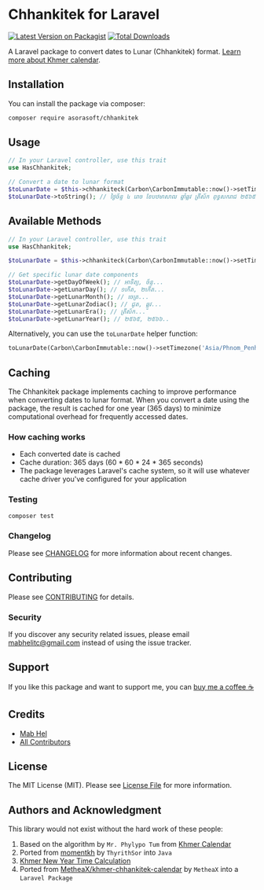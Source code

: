 # Chhankitek for Laravel

[![Latest Version on Packagist](https://img.shields.io/packagist/v/asorasoft/chhankitek.svg?style=flat-square)](https://packagist.org/packages/asorasoft/chhankitek)
[![Total Downloads](https://img.shields.io/packagist/dt/asorasoft/chhankitek.svg?style=flat-square)](https://packagist.org/packages/asorasoft/chhankitek)

A Laravel package to convert dates to Lunar (Chhankitek) format. [Learn more about Khmer calendar](https://khmer-calendar.tovnah.com/calendar).

## Installation

You can install the package via composer:

```bash
composer require asorasoft/chhankitek
```

## Usage

```php
// In your Laravel controller, use this trait
use HasChhankitek;

// Convert a date to lunar format
$toLunarDate = $this->chhankiteck(Carbon\CarbonImmutable::now()->setTimezone('Asia/Phnom_Penh'));
$toLunarDate->toString(); // ថ្ងៃច័ន្ទ ៤ រោច ខែបឋមាសាឍ ឆ្នាំឆ្លូវ ត្រីស័ក ពុទ្ធសករាជ ២៥៦៥
```

## Available Methods

```php
// In your Laravel controller, use this trait
use HasChhankitek;

$toLunarDate = $this->chhankiteck(Carbon\CarbonImmutable::now()->setTimezone('Asia/Phnom_Penh'));

// Get specific lunar date components
$toLunarDate->getDayOfWeek(); // អាទិត្យ, ច័ន្ទ...
$toLunarDate->getLunarDay(); // ១កើត, ២កើត...
$toLunarDate->getLunarMonth(); // ចេត្រ...
$toLunarDate->getLunarZodiac(); // ជូត, ឆ្លូវ...
$toLunarDate->getLunarEra(); // ត្រីស័ក...
$toLunarDate->getLunarYear(); // ២៥៦៥, ២៥៦៦..
```

Alternatively, you can use the `toLunarDate` helper function:

```php 
toLunarDate(Carbon\CarbonImmutable::now()->setTimezone('Asia/Phnom_Penh')); // ថ្ងៃច័ន្ទ ៤ រោច ខែបឋមាសាឍ ឆ្នាំឆ្លូវ ត្រីស័ក ពុទ្ធសករាជ ២៥៦៥
```

## Caching

The Chhankitek package implements caching to improve performance when converting dates to lunar format. When you convert a date using the package, the result is cached for one year (365 days) to minimize computational overhead for frequently accessed dates.

### How caching works

- Each converted date is cached
- Cache duration: 365 days (60 * 60 * 24 * 365 seconds)
- The package leverages Laravel's cache system, so it will use whatever cache driver you've configured for your application

### Testing

```bash
composer test
```

### Changelog

Please see [CHANGELOG](CHANGELOG.md) for more information about recent changes.

## Contributing

Please see [CONTRIBUTING](CONTRIBUTING.md) for details.

### Security

If you discover any security related issues, please email mabhelitc@gmail.com instead of using the issue tracker.

## Support

If you like this package and want to support me, you can [buy me a coffee ☕](https://www.buymeacoffee.com/helmab)

## Credits

-   [Mab Hel](https://github.com/asorasoft)
-   [All Contributors](../../contributors)

## License

The MIT License (MIT). Please see [License File](LICENSE.md) for more information.

## Authors and Acknowledgment

This library would not exist without the hard work of these people:
1. Based on the algorithm by `Mr. Phylypo Tum` from [Khmer Calendar](https://khmer-calendar.tovnah.com/calendar/chhankitek.php)
2. Ported from [momentkh](https://github.com/ThyrithSor/momentkh) by `ThyrithSor` into `Java`
3. [Khmer New Year Time Calculation](http://www.dahlina.com/education/khmer_new_year_time.html)
4. Ported from [MetheaX/khmer-chhankitek-calendar](https://github.com/MetheaX/khmer-chhankitek-calendar) by `MetheaX` into a `Laravel Package`
